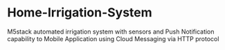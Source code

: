 # Home-Irrigation-System
M5stack automated irrigation system with sensors and Push Notification capability to Mobile Application using Cloud Messaging via HTTP protocol
